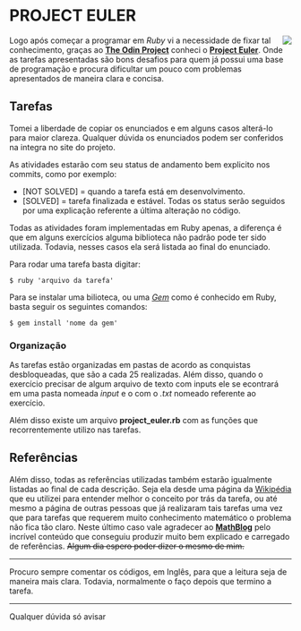 # PROJECT EULER

<img align="right" src="https://www.biography.com/.image/c_fill,cs_srgb,dpr_1.0,g_face,h_300,q_80,w_300/MTE5NDg0MDU1NDE1MzI2MjIz/leonhard-euler-21342391-1-402.jpg">

Logo após começar a programar em _Ruby_ vi a necessidade de fixar tal conhecimento, graças ao **[The Odin Project](http://www.theodinproject.com "The Odin Project's Homepage" )** conheci o **[Project Euler](https://projecteuler.net "Project Euler's Homepage")**. Onde as tarefas apresentadas são bons desafios para quem já possui uma base de programação e procura dificultar um pouco com problemas apresentados de maneira clara e concisa.

## Tarefas

Tomei a liberdade de copiar os enunciados e em alguns casos alterá-lo para maior clareza. Qualquer dúvida os enunciados podem ser conferidos na integra no site do projeto.

As atividades estarão com seu status de andamento bem explicito nos commits, como por exemplo:

* [NOT SOLVED] = quando a tarefa está em desenvolvimento.
* [SOLVED] = tarefa finalizada e estável.
Todas os status serão seguidos por uma explicação referente a última alteração no código.

Todas as atividades foram implementadas em Ruby apenas, a diferença é que em alguns exercícios alguma biblioteca não padrão pode ter sido utilizada. Todavia, nesses casos ela será listada ao final do enunciado.

Para rodar uma tarefa basta digitar:

`$ ruby 'arquivo da tarefa'`

Para se instalar uma bilioteca, ou uma [_Gem_](http://guides.rubygems.org/rubygems-basics/  "Ruby's Gem basics page") como é conhecido em Ruby, basta seguir os seguintes comandos:

`$ gem install 'nome da gem'`

### Organização

As tarefas estão organizadas em pastas de acordo as conquistas desbloqueadas, que são a cada 25 realizadas. Além disso, quando o exercício precisar de algum arquivo de texto com inputs ele se econtrará em uma pasta nomeada _input_ e o com o *.txt* nomeado referente ao exercício.

Além disso existe um arquivo **project_euler.rb** com as funções que recorrentemente utilizo nas tarefas.

## Referências

Além disso, todas as referências utilizadas também estarão igualmente listadas ao final de cada descrição. Seja ela desde uma página da [Wikipédia](https://www.wikipedia.org "Wikipedia's homepage") que eu utilizei para entender melhor o conceito por trás da tarefa, ou até mesmo a página de outras pessoas que já realizaram tais tarefas uma vez que para tarefas que requerem muito conhecimento matemático o problema não fica tão claro. Neste último caso vale agradecer ao **[MathBlog](http://www.mathblog.dk/category/solutions/project-euler/ "MathBlog's Project Euler page" )** pelo incrível conteúdo que conseguiu produzir muito bem explicado e carregado de referências. ~~Algum dia espero poder dizer o mesmo de mim.~~

***

Procuro sempre comentar os códigos, em Inglês, para que a leitura seja de maneira mais clara. Todavia, normalmente o faço depois que termino a tarefa.

***

Qualquer dúvida só avisar